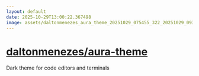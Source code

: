 ```yaml
---
layout: default
date: 2025-10-29T13:00:22.367498
image: assets/daltonmenezes_aura_theme_20251029_075455_322_20251029_093149_d77860--20251029T103202034--cropped.png
---
```


# [daltonmenezes/aura-theme](https://github.com/daltonmenezes/aura-theme/)

Dark theme for code editors and terminals
